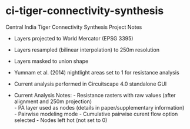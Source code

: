 # ci-tiger-connectivity-synthesis

Central India Tiger Connectivity Synthesis Project Notes

  - Layers projected to World Mercator (EPSG 3395)
  
  - Layers resampled (bilinear interpolation) to 250m resolution
  
  - Layers masked to union shape
  
  - Yumnam et al. (2014) nightlight areas set to 1 for resistance analysis
  
  - Current analysis performed in Circuitscape 4.0 standalone GUI  
  
  - Current Analysis Notes:
    	- Resistance rasters with raw values (after alignment and 250m projection)     	
    	- PA layer used as nodes (details in paper/supplementary information)     	
    	- Pairwise modeling mode 
    	- Cumulative pairwise curent flow option selected 
    	- Nodes left hot (not set to 0) 
